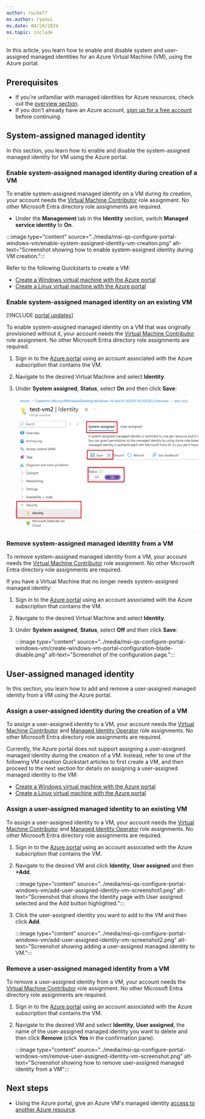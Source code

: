 ```yaml
---
author: rwike77
ms.author: ryanwi
ms.date: 04/24/2024
ms.topic: include
---
```


In this article, you learn how to enable and disable system and user-assigned managed identities for an Azure Virtual Machine (VM), using the Azure portal. 

## Prerequisites

- If you're unfamiliar with managed identities for Azure resources, check out the [overview section](~/identity/managed-identities-azure-resources/overview.md).
- If you don't already have an Azure account, [sign up for a free account](https://azure.microsoft.com/free/) before continuing.

## System-assigned managed identity

In this section, you learn how to enable and disable the system-assigned managed identity for VM using the Azure portal.

### Enable system-assigned managed identity during creation of a VM

To enable system-assigned managed identity on a VM during its creation, your account needs the [Virtual Machine Contributor](/azure/role-based-access-control/built-in-roles#virtual-machine-contributor) role assignment.  No other Microsoft Entra directory role assignments are required.

- Under the **Management** tab in the **Identity** section, switch **Managed service identity** to **On**.  

:::image type="content" source="../media/msi-qs-configure-portal-windows-vm/enable-system-assigned-identity-vm-creation.png" alt-text="Screenshot showing how to enable system-assigned identity during VM creation.":::

Refer to the following Quickstarts to create a VM: 

- [Create a Windows virtual machine with the Azure portal](/azure/virtual-machines/windows/quick-create-portal#create-virtual-machine) 
- [Create a Linux virtual machine with the Azure portal](/azure/virtual-machines/linux/quick-create-portal#create-virtual-machine)


### Enable system-assigned managed identity on an existing VM

[!INCLUDE [portal updates](~/includes/portal-update.md)]

To enable system-assigned managed identity on a VM that was originally provisioned without it, your account needs the [Virtual Machine Contributor](/azure/role-based-access-control/built-in-roles#virtual-machine-contributor) role assignment.  No other Microsoft Entra directory role assignments are required.

1. Sign in to the [Azure portal](https://portal.azure.com) using an account associated with the Azure subscription that contains the VM.

2. Navigate to the desired Virtual Machine and select **Identity**.

3. Under **System assigned**, **Status**, select **On** and then click **Save**:

   ![Screenshot that shows the "Identity (preview)" page with the "System assigned" status set to "On".](../media/msi-qs-configure-portal-windows-vm/create-windows-vm-portal-configuration-blade.png) 

### Remove system-assigned managed identity from a VM

To remove system-assigned managed identity from a VM, your account needs the [Virtual Machine Contributor](/azure/role-based-access-control/built-in-roles#virtual-machine-contributor) role assignment.  No other Microsoft Entra directory role assignments are required.

If you have a Virtual Machine that no longer needs system-assigned managed identity:

1. Sign in to the [Azure portal](https://portal.azure.com) using an account associated with the Azure subscription that contains the VM. 

2. Navigate to the desired Virtual Machine and select **Identity**.

3. Under **System assigned**, **Status**, select **Off** and then click **Save**:

   :::image type="content" source="../media/msi-qs-configure-portal-windows-vm/create-windows-vm-portal-configuration-blade-disable.png" alt-text="Screenshot of the configuration page.":::

## User-assigned managed identity

 In this section, you learn how to add and remove a user-assigned managed identity from a VM using the Azure portal.

### Assign a user-assigned identity during the creation of a VM

To assign a user-assigned identity to a VM, your account needs the [Virtual Machine Contributor](/azure/role-based-access-control/built-in-roles#virtual-machine-contributor) and [Managed Identity Operator](/azure/role-based-access-control/built-in-roles#managed-identity-operator) role assignments. No other Microsoft Entra directory role assignments are required.

Currently, the Azure portal does not support assigning a user-assigned managed identity during the creation of a VM. Instead, refer to one of the following VM creation Quickstart articles to first create a VM, and then proceed to the next section for details on assigning a user-assigned managed identity to the VM:

- [Create a Windows virtual machine with the Azure portal](/azure/virtual-machines/windows/quick-create-portal#create-virtual-machine)
- [Create a Linux virtual machine with the Azure portal](/azure/virtual-machines/linux/quick-create-portal#create-virtual-machine)

### Assign a user-assigned managed identity to an existing VM

To assign a user-assigned identity to a VM, your account needs the [Virtual Machine Contributor](/azure/role-based-access-control/built-in-roles#virtual-machine-contributor) and [Managed Identity Operator](/azure/role-based-access-control/built-in-roles#managed-identity-operator) role assignments. No other Microsoft Entra directory role assignments are required.

1. Sign in to the [Azure portal](https://portal.azure.com) using an account associated with the Azure subscription that contains the VM.
2. Navigate to the desired VM and click **Identity**, **User assigned** and then **\+Add**.

   :::image type="content" source="../media/msi-qs-configure-portal-windows-vm/add-user-assigned-identity-vm-screenshot1.png" alt-text="Screenshot that shows the Identity page with User assigned selected and the Add button highlighted.":::

3. Click the user-assigned identity you want to add to the VM and then click **Add**.

    :::image type="content" source="../media/msi-qs-configure-portal-windows-vm/add-user-assigned-identity-vm-screenshot2.png" alt-text="Screenshot showing adding a  user-assigned managed identity to VM.":::

### Remove a user-assigned managed identity from a VM

To remove a user-assigned identity from a VM, your account needs the [Virtual Machine Contributor](/azure/role-based-access-control/built-in-roles#virtual-machine-contributor) role assignment. No other Microsoft Entra directory role assignments are required.

1. Sign in to the [Azure portal](https://portal.azure.com) using an account associated with the Azure subscription that contains the VM.
2. Navigate to the desired VM and select **Identity**, **User assigned**, the name of the user-assigned managed identity you want to delete and then click **Remove** (click **Yes** in the confirmation pane).

   :::image type="content" source="../media/msi-qs-configure-portal-windows-vm/remove-user-assigned-identity-vm-screenshot.png" alt-text="Screenshot showing how to remove user-assigned managed identity from a VM":::

## Next steps

- Using the Azure portal, give an Azure VM's managed identity [access to another Azure resource](https://learn.microsoft.com/entra/identity/managed-identities-azure-resources/how-to-assign-access-azure-resource?pivots=identity-mi-access-portal).